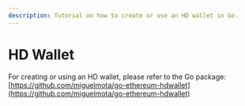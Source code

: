 ```yaml
---
description: Tutorial on how to create or use an HD wallet in Go.
---
```


# HD Wallet

For creating or using an HD wallet, please refer to the Go package: [https://github.com/miguelmota/go-ethereum-hdwallet](https://github.com/miguelmota/go-ethereum-hdwallet)
